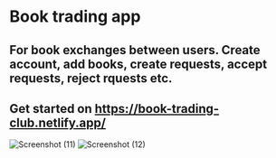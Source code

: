 # Book trading app
## For book exchanges between users. Create account, add books, create requests, accept requests, reject rquests etc.
## Get started on https://book-trading-club.netlify.app/
![Screenshot (11)](https://github.com/Sirvinlex/book-trading-club-app/assets/86681535/e51d975c-5c54-4a29-aeb6-c612367c95e1)
![Screenshot (12)](https://github.com/Sirvinlex/book-trading-club-app/assets/86681535/fabb22d3-14da-42e6-85e0-a984e898380b)
